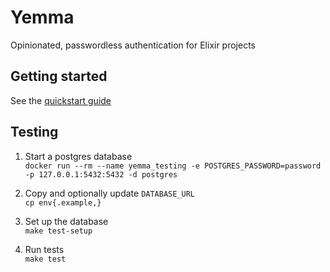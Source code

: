 # Yemma

Opinionated, passwordless authentication for Elixir projects

## Getting started

See the [quickstart guide](guides/quicksstart.md)

## Testing

1. Start a postgres database<br>
    `docker run --rm --name yemma_testing -e POSTGRES_PASSWORD=password -p 127.0.0.1:5432:5432 -d postgres`

1. Copy and optionally update `DATABASE_URL`<br>
    `cp env{.example,}`

1. Set up the database<br>
    `make test-setup`

1. Run tests<br>
    `make test`
